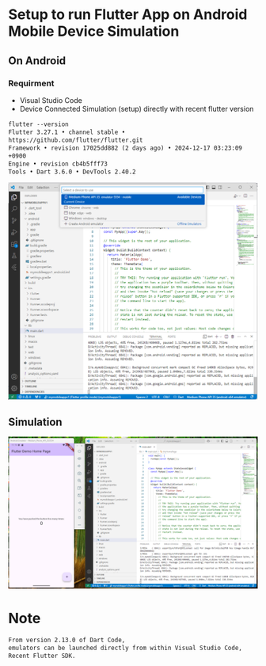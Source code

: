 # Setup to run Flutter App on Android Mobile Device Simulation

## On Android

### Requirment

+ Visual Studio Code
+ Device Connected Simulation (setup) directly with recent flutter version
  
```
flutter --version
Flutter 3.27.1 • channel stable • https://github.com/flutter/flutter.git
Framework • revision 17025dd882 (2 days ago) • 2024-12-17 03:23:09 +0900
Engine • revision cb4b5fff73
Tools • Dart 3.6.0 • DevTools 2.40.2
```
<img src ="demo/deviceConnected.png">

## Simulation

<img src ="demo/android.png">


# Note


```
From version 2.13.0 of Dart Code,
emulators can be launched directly from within Visual Studio Code,
Recent Flutter SDK.
```
